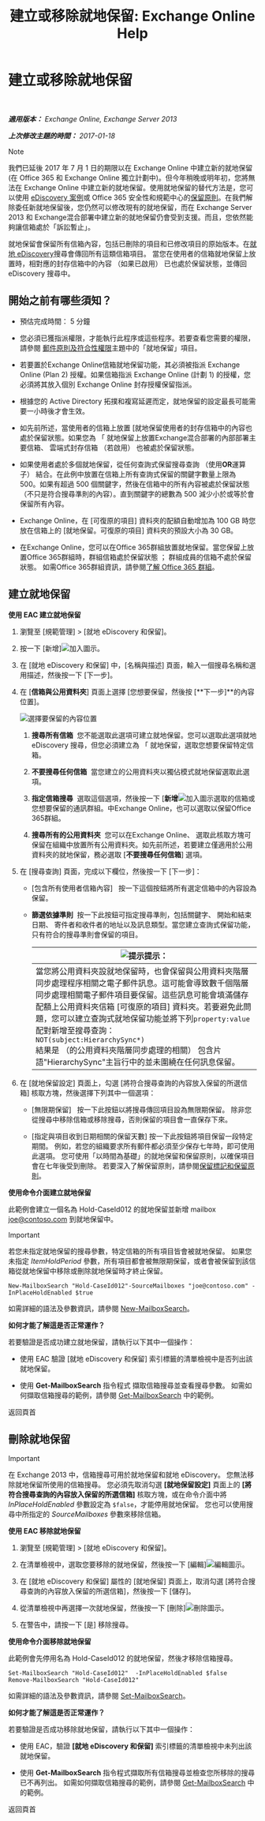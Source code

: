 ﻿---
title: '建立或移除就地保留: Exchange Online Help'
TOCTitle: 建立或移除就地保留
ms:assetid: 9d5d8d37-a053-4830-9cb1-6e1ede25e963
ms:mtpsurl: https://technet.microsoft.com/zh-tw/library/Dd979797(v=EXCHG.150)
ms:contentKeyID: 50473850
ms.date: 05/23/2018
mtps_version: v=EXCHG.150
ms.translationtype: MT
---

# 建立或移除就地保留

 

_**適用版本：** Exchange Online, Exchange Server 2013_

_**上次修改主題的時間：** 2017-01-18_


> [!NOTE]  
> 我們已延後 2017 年 7 月 1 日的期限以在 Exchange Online 中建立新的就地保留 (在 Office 365 和 Exchange Online 獨立計劃中)。但今年稍晚或明年初，您將無法在 Exchange Online 中建立新的就地保留。使用就地保留的替代方法是，您可以使用 <a href="https://go.microsoft.com/fwlink/?linkid=780738">eDiscovery 案例</a>或 Office 365 安全性和規範中心的<a href="https://go.microsoft.com/fwlink/?linkid=827811">保留原則</a>。在我們解除委任新就地保留後，您仍然可以修改現有的就地保留，而在 Exchange Server 2013 和 Exchange混合部署中建立新的就地保留仍會受到支援。而且，您依然能夠讓信箱處於「訴訟暫止」。




就地保留會保留所有信箱內容，包括已刪除的項目和已修改項目的原始版本。在[就地 eDiscovery](in-place-ediscovery-exchange-2013-help.md)搜尋會傳回所有這類信箱項目。 當您在使用者的信箱就地保留上放置時，相對應的封存信箱中的內容 （如果已啟用） 已也處於保留狀態，並傳回 eDiscovery 搜尋中。

## 開始之前有哪些須知？

  - 預估完成時間： 5 分鐘

  - 您必須已獲指派權限，才能執行此程序或這些程序。若要查看您需要的權限，請參閱 [郵件原則及符合性權限](messaging-policy-and-compliance-permissions-exchange-2013-help.md)主題中的「就地保留」項目。

  - 若要置於Exchange Online信箱就地保留功能，其必須被指派 Exchange Online (Plan 2) 授權。如果信箱指派 Exchange Online (計劃 1) 的授權，您必須將其放入個別 Exchange Online 封存授權保留指派。

  - 根據您的 Active Directory 拓撲和複寫延遲而定，就地保留的設定最長可能需要一小時後才會生效。

  - 如先前所述，當使用者的信箱上放置 \[就地保留使用者的封存信箱中的內容也處於保留狀態。如果您為 「 就地保留上放置Exchange混合部署的內部部署主要信箱、 雲端式封存信箱 （若啟用） 也被處於保留狀態。

  - 如果使用者處於多個就地保留，從任何查詢式保留搜尋查詢 （使用**OR**運算子） 結合。在此例中放置在信箱上所有查詢式保留的關鍵字數量上限為 500。如果有超過 500 個關鍵字，然後在信箱中的所有內容被處於保留狀態 （不只是符合搜尋準則的內容）。直到關鍵字的總數為 500 減少小於或等於會保留所有內容。

  - Exchange Online，在 \[可復原的項目\] 資料夾的配額自動增加為 100 GB 時您放在信箱上的 \[就地保留。可復原的項目\] 資料夾的預設大小為 30 GB。

  - 在Exchange Online，您可以在Office 365群組放置就地保留。當您保留上放置Office 365群組時，群組信箱處於保留狀態 ； 群組成員的信箱不處於保留狀態。 如需Office 365群組資訊，請參閱[了解 Office 365 群組](https://go.microsoft.com/fwlink/p/?linkid=724066)。

## 建立就地保留

**使用 EAC 建立就地保留**

1.  瀏覽至 \[規範管理\] \> \[就地 eDiscovery 和保留\]。

2.  按一下 \[新增\]![加入圖示](images/JJ218640.c1e75329-d6d7-4073-a27d-498590bbb558(EXCHG.150).gif "加入圖示")。

3.  在 \[就地 eDiscovery 和保留\] 中，\[名稱與描述\] 頁面，輸入一個搜尋名稱和選用描述，然後按一下 \[下一步\]。

4.  在 \[**信箱與公用資料夾**\] 頁面上選擇 \[您想要保留，然後按 \[**下一步\]**的內容位置\]。
    
    ![選擇要保留的內容位置](images/Dd979797.bbe76c50-a93b-4e5e-acd2-78e0d747ea19(EXCHG.150).png "選擇要保留的內容位置")  
    
    1.  **搜尋所有信箱**  您不能選取此選項可建立就地保留。您可以選取此選項就地 eDiscovery 搜尋，但您必須建立為 「 就地保留，選取您想要保留特定信箱。
    
    2.  **不要搜尋任何信箱**  當您建立的公用資料夾以獨佔模式就地保留選取此選項。
    
    3.  **指定信箱搜尋**  選取這個選項，然後按一下 \[**新增**![加入圖示](images/JJ218640.c1e75329-d6d7-4073-a27d-498590bbb558(EXCHG.150).gif "加入圖示")選取的信箱或您想要保留的通訊群組。中Exchange Online，也可以選取以保留Office 365群組。
    
    4.  **搜尋所有的公用資料夾**  您可以在Exchange Online、 選取此核取方塊可保留在組織中放置所有公用資料夾。如先前所述，若要建立僅適用於公用資料夾的就地保留，務必選取 \[**不要搜尋任何信箱**\] 選項。

5.  在 \[搜尋查詢\] 頁面，完成以下欄位，然後按一下 \[下一步\]：
    
      - \[包含所有使用者信箱內容\]   按一下這個按鈕將所有選定信箱中的內容設為保留。
    
      - **篩選依據準則**  按一下此按鈕可指定搜尋準則，包括關鍵字、 開始和結束日期、 寄件者和收件者的地址以及訊息類型。當您建立查詢式保留功能，只有符合的搜尋準則會保留的項目。
        
        <table>
        <thead>
        <tr class="header">
        <th><img src="images/Bb124558.tip(EXCHG.150).gif" title="提示" alt="提示" />提示：</th>
        </tr>
        </thead>
        <tbody>
        <tr class="odd">
        <td>當您將公用資料夾設就地保留時，也會保留與公用資料夾階層同步處理程序相關之電子郵件訊息。這可能會導致數千個階層同步處理相關電子郵件項目要保留。這些訊息可能會填滿儲存配額上公用資料夾信箱 [可復原的項目] 資料夾。若要避免此問題，您可以建立查詢式就地保留功能並將下列<code>property:value</code>配對新增至搜尋查詢：<br />
        <code>NOT(subject:HierarchySync*)</code><br />
        結果是 （的公用資料夾階層同步處理的相關） 包含片語&quot;HierarchySync&quot;主旨行中的並未圍繞在任何訊息保留。</td>
        </tr>
        </tbody>
        </table>


6.  在 \[就地保留設定\] 頁面上，勾選 \[將符合搜尋查詢的內容放入保留的所選信箱\] 核取方塊，然後選擇下列其中一個選項：
    
      - \[無限期保留\]   按一下此按鈕以將搜尋傳回項目設為無限期保留。 除非您從搜尋中移除信箱或移除搜尋，否則保留的項目會一直保存下來。
    
      - \[指定與項目收到日期相關的保留天數\] 按一下此按鈕將項目保留一段特定期間。 例如，若您的組織要求所有郵件都必須至少保存七年時，即可使用此選項。 您可使用「以時間為基礎」的就地保留和保留原則，以確保項目會在七年後受到刪除。 若要深入了解保留原則，請參閱[保留標記和保留原則](retention-tags-and-retention-policies-exchange-2013-help.md)。

**使用命令介面建立就地保留**

此範例會建立一個名為 Hold-CaseId012 的就地保留並新增 mailbox joe@contoso.com 到就地保留中。


> [!IMPORTANT]  
> 若您未指定就地保留的搜尋參數，特定信箱的所有項目皆會被就地保留。 如果您未指定 <em>ItemHoldPeriod</em> 參數，所有項目都會被無限期保留，或者會被保留到該信箱從就地保留中移除或刪除就地保留時才終止保留。




    New-MailboxSearch "Hold-CaseId012"-SourceMailboxes "joe@contoso.com" -InPlaceHoldEnabled $true

如需詳細的語法及參數資訊，請參閱 [New-MailboxSearch](https://technet.microsoft.com/zh-tw/library/dd298064\(v=exchg.150\))。

**如何才能了解這是否正常運作？**

若要驗證是否成功建立就地保留，請執行以下其中一個操作：

  - 使用 EAC 驗證 \[就地 eDiscovery 和保留\] 索引標籤的清單檢視中是否列出該就地保留。

  - 使用 **Get-MailboxSearch** 指令程式 擷取信箱搜尋並查看搜尋參數。 如需如何擷取信箱搜尋的範例，請參閱 [Get-MailboxSearch](https://technet.microsoft.com/zh-tw/library/dd351021\(v=exchg.150\)) 中的範例。

返回頁首

## 刪除就地保留


> [!IMPORTANT]  
> 在 Exchange 2013 中，信箱搜尋可用於就地保留和就地 eDiscovery。 您無法移除就地保留所使用的信箱搜尋。 您必須先取消勾選 <strong>[就地保留設定]</strong> 頁面上的 <strong>[將符合搜尋查詢的內容放入保留的所選信箱]</strong> 核取方塊，或在命令介面中將 <em>InPlaceHoldEnabled</em> 參數設定為 <code>$false</code>，才能停用就地保留。 您也可以使用搜尋中所指定的 <em>SourceMailboxes</em> 參數來移除信箱。




**使用 EAC 移除就地保留**

1.  瀏覽至 \[規範管理\] \> \[就地 eDiscovery 和保留\]。

2.  在清單檢視中，選取您要移除的就地保留，然後按一下 \[編輯\]![編輯圖示](images/JJ218640.6f53ccb2-1f13-4c02-bea0-30690e6ea71d(EXCHG.150).gif "編輯圖示")。

3.  在 \[就地 eDiscovery 和保留\] 屬性的 \[就地保留\] 頁面上，取消勾選 \[將符合搜尋查詢的內容放入保留的所選信箱\]，然後按一下 \[儲存\]。

4.  從清單檢視中再選擇一次就地保留，然後按一下 \[刪除\]![刪除圖示](images/JJ651670.14f639f6-61e8-4418-bbfb-0db14de9d2f5(EXCHG.150).gif "刪除圖示")。

5.  在警告中，請按一下 \[是\] 移除搜尋。

**使用命令介面移除就地保留**

此範例會先停用名為 Hold-CaseId012 的就地保留，然後才移除信箱搜尋。

    Set-MailboxSearch "Hold-CaseId012"  -InPlaceHoldEnabled $false
    Remove-MailboxSearch "Hold-CaseId012"

如需詳細的語法及參數資訊，請參閱 [Set-MailboxSearch](https://technet.microsoft.com/zh-tw/library/dd335145\(v=exchg.150\))。

**如何才能了解這是否正常運作？**

若要驗證是否成功移除就地保留，請執行以下其中一個操作：

  - 使用 EAC，驗證 **\[就地 eDiscovery 和保留\]** 索引標籤的清單檢視中未列出該就地保留。

  - 使用 **Get-MailboxSearch** 指令程式擷取所有信箱搜尋並檢查您所移除的搜尋已不再列出。 如需如何擷取信箱搜尋的範例，請參閱 [Get-MailboxSearch](https://technet.microsoft.com/zh-tw/library/dd351021\(v=exchg.150\)) 中的範例。

返回頁首


